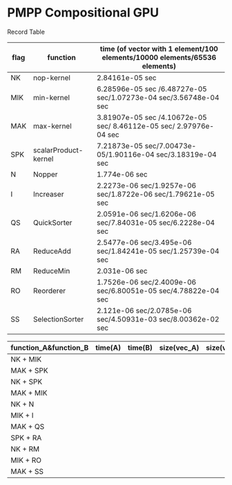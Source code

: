 # PMPP Compositional GPU

Record Table

|flag|function|time (of vector with 1 element/100 elements/10000 elements/65536 elements)|
|---|---|---|
|NK|nop-kernel | 2.84161e-05 sec|
|MIK|min-kernel| 6.28596e-05 sec /6.48727e-05 sec/1.07273e-04 sec/3.56748e-04  sec|
|MAK|max-kernel| 3.81907e-05 sec /4.10672e-05 sec/ 8.46112e-05 sec/ 2.97976e-04 sec|
|SPK|scalarProduct-kernel| 7.21873e-05 sec/7.00473e-05/1.90116e-04 sec/3.18319e-04 sec|
|N|Nopper |1.774e-06 sec|
|I|Increaser|2.2273e-06 sec/1.9257e-06 sec/1.8722e-06 sec/1.79621e-05 sec|
|QS|QuickSorter|2.0591e-06 sec/1.6206e-06 sec/7.84031e-05 sec/6.2228e-04 sec|
|RA|ReduceAdd|2.5477e-06 sec/3.495e-06 sec/1.84241e-05 sec/1.25739e-04 sec|
|RM|ReduceMin|2.031e-06 sec|
|RO|Reorderer|1.7526e-06 sec/2.4009e-06 sec/6.80051e-05 sec/4.78822e-04 sec|
|SS|SelectionSorter|2.121e-06 sec/2.0785e-06 sec/4.50931e-03 sec/8.00362e-02 sec|

|function_A&function_B|time(A)|time(B)|size(vec_A)|size(vec_B)|time|
|---|---|---|---|---|---|
|NK + MIK||||||
|MAK + SPK||||||
|NK + SPK||||||
|MAK + MIK||||||
|NK + N||||||
|MIK + I||||||
|MAK + QS||||||
|SPK + RA||||||
|NK + RM||||||
|MIK + RO||||||
|MAK + SS||||||

